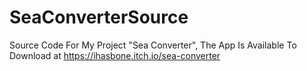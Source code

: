 # SeaConverterSource
Source Code For My Project "Sea Converter", The App Is Available To Download at https://ihasbone.itch.io/sea-converter
